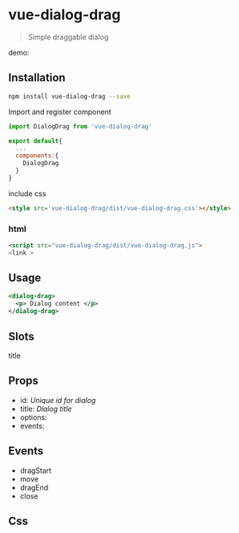 # vue-dialog-drag

> Simple draggable dialog

demo: 

## Installation

``` bash
npm install vue-dialog-drag --save

```

 
Import and register component

``` javascript
import DialogDrag from 'vue-dialog-drag'

export default{
  ...
  components:{
    DialogDrag
  }
}
```

include css 
``` html
<style src='vue-dialog-drag/dist/vue-dialog-drag.css'></style>

```
### html
``` html
<script src="vue-dialog-drag/dist/vue-dialog-drag.js">
<link >
```

## Usage

```xml
<dialog-drag>
  <p> Dialog content </p>
</dialog-drag>
```

## Slots
  title

## Props
  - id: *Unique id for dialog*
  - title: *Dialog title*
  - options:
  - events:

## Events
  
  - dragStart
  - move
  - dragEnd
  - close


## Css